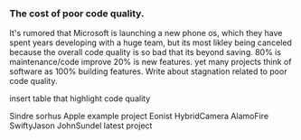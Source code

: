 ### The cost of poor code quality. 
It's rumored that Microsoft is launching a new phone os, which they have spent years developing with a huge team, but its most likley being canceled because the overall code quality is so bad that its beyond saving. 80% is maintenance/code improve 20% is new features. yet many projects think of software as 100% building features. Write about stagnation related to poor code quality.

insert table that highlight code quality 

Sindre sorhus 
Apple example project 
Eonist HybridCamera 
AlamoFire 
SwiftyJason
JohnSundel latest project 